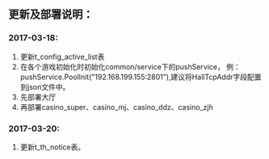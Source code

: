 ## 更新及部署说明：
### 2017-03-18:
1. 更新t_config_active_list表
2. 在各个游戏初始化时初始化common/service下的pushService，
例：pushService.PoolInit("192.168.199.155:2801"),建议将HallTcpAddr字段配置到json文件中。
3. 先部署大厅
4. 再部署casino_super、casino_mj、casino_ddz、casino_zjh
### 2017-03-20:
1. 更新t_th_notice表。
